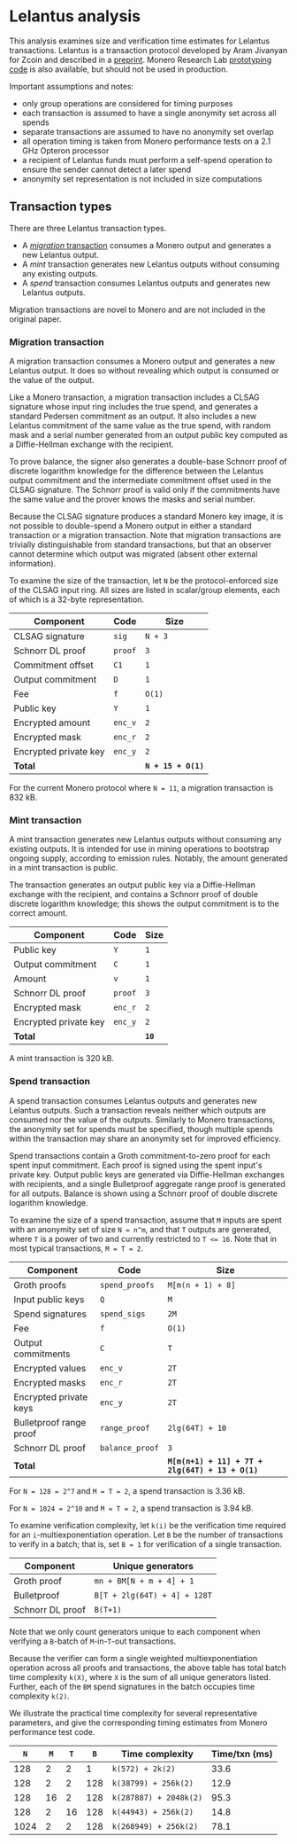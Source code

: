 # Lelantus analysis

This analysis examines size and verification time estimates for Lelantus transactions. Lelantus is a transaction protocol developed by Aram Jivanyan for Zcoin and described in a [preprint](https://eprint.iacr.org/2019/373). Monero Research Lab [prototyping code](https://github.com/SarangNoether/skunkworks/tree/lelantus/lelantus) is also available, but should not be used in production.

Important assumptions and notes:
- only group operations are considered for timing purposes
- each transaction is assumed to have a single anonymity set across all spends
- separate transactions are assumed to have no anonymity set overlap
- all operation timing is taken from Monero performance tests on a 2.1 GHz Opteron processor
- a recipient of Lelantus funds must perform a self-spend operation to ensure the sender cannot detect a later spend
- anonymity set representation is not included in size computations


## Transaction types

There are three Lelantus transaction types.
- A [_migration_ transaction](https://github.com/SarangNoether/skunkworks/blob/lelantus/lelantus/migration.md) consumes a Monero output and generates a new Lelantus output.
- A _mint_ transaction generates new Lelantus outputs without consuming any existing outputs.
- A _spend_ transaction consumes Lelantus outputs and generates new Lelantus outputs.

Migration transactions are novel to Monero and are not included in the original paper.


### Migration transaction

A migration transaction consumes a Monero output and generates a new Lelantus output. It does so without revealing which output is consumed or the value of the output.

Like a Monero transaction, a migration transaction includes a CLSAG signature whose input ring includes the true spend, and generates a standard Pedersen commitment as an output. It also includes a new Lelantus commitment of the same value as the true spend, with random mask and a serial number generated from an output public key computed as a Diffie-Hellman exchange with the recipient.

To prove balance, the signer also generates a double-base Schnorr proof of discrete logarithm knowledge for the difference between the Lelantus output commitment and the intermediate commitment offset used in the CLSAG signature. The Schnorr proof is valid only if the commitments have the same value and the prover knows the masks and serial number.

Because the CLSAG signature produces a standard Monero key image, it is not possible to double-spend a Monero output in either a standard transaction or a migration transaction. Note that migration transactions are trivially distinguishable from standard transactions, but that an observer cannot determine which output was migrated (absent other external information).

To examine the size of the transaction, let `N` be the protocol-enforced size of the CLSAG input ring. All sizes are listed in scalar/group elements, each of which is a 32-byte representation.

Component | Code | Size
--------- | ---- | ----
CLSAG signature | `sig` | `N + 3`
Schnorr DL proof | `proof` | `3`
Commitment offset | `C1` | `1`
Output commitment | `D` | `1`
Fee | `f` | `O(1)`
Public key | `Y` | `1`
Encrypted amount | `enc_v` | `2`
Encrypted mask | `enc_r` | `2`
Encrypted private key | `enc_y` | `2`
**Total** | | **`N + 15 + O(1)`**

For the current Monero protocol where `N = 11`, a migration transaction is 832 kB.


### Mint transaction

A mint transaction generates new Lelantus outputs without consuming any existing outputs. It is intended for use in mining operations to bootstrap ongoing supply, according to emission rules. Notably, the amount generated in a mint transaction is public.

The transaction generates an output public key via a Diffie-Hellman exchange with the recipient, and contains a Schnorr proof of double discrete logarithm knowledge; this shows the output commitment is to the correct amount.

Component | Code | Size
--------- | ---- | ----
Public key | `Y` | `1`
Output commitment | `C` | `1`
Amount | `v` | `1`
Schnorr DL proof | `proof` | `3`
Encrypted mask | `enc_r` | `2`
Encrypted private key | `enc_y` | `2`
**Total** | | **`10`**

A mint transaction is 320 kB.


### Spend transaction

A spend transaction consumes Lelantus outputs and generates new Lelantus outputs. Such a transaction reveals neither which outputs are consumed nor the value of the outputs. Similarly to Monero transactions, the anonymity set for spends must be specified, though multiple spends within the transaction may share an anonymity set for improved efficiency.

Spend transactions contain a Groth commitment-to-zero proof for each spent input commitment. Each proof is signed using the spent input's private key. Output public keys are generated via Diffie-Hellman exchanges with recipients, and a single Bulletproof aggregate range proof is generated for all outputs. Balance is shown using a Schnorr proof of double discrete logarithm knowledge.

To examine the size of a spend transaction, assume that `M` inputs are spent with an anonymity set of size `N = n^m`, and that `T` outputs are generated, where `T` is a power of two and currently restricted to `T <= 16`. Note that in most typical transactions, `M = T = 2`.

Component | Code | Size
--------- | ---- | ----
Groth proofs | `spend_proofs` | `M[m(n + 1) + 8]`
Input public keys | `Q` | `M`
Spend signatures | `spend_sigs` | `2M`
Fee | `f` | `O(1)`
Output commitments | `C` | `T`
Encrypted values | `enc_v` | `2T`
Encrypted masks | `enc_r` | `2T`
Encrypted private keys | `enc_y` | `2T`
Bulletproof range proof | `range_proof` | `2lg(64T) + 10`
Schnorr DL proof | `balance_proof` | `3`
**Total** | | **`M[m(n+1) + 11] + 7T + 2lg(64T) + 13 + O(1)`**

For `N = 128 = 2^7` and `M = T = 2`, a spend transaction is 3.36 kB.

For `N = 1024 = 2^10` and `M = T = 2`, a spend transaction is 3.94 kB.

To examine verification complexity, let `k(i)` be the verification time required for an `i`-multiexponentiation operation. Let `B` be the number of transactions to verify in a batch; that is, set `B = 1` for verification of a single transaction.

Component | Unique generators
--------- | -----------------
Groth proof | `mn + BM[N + m + 4] + 1`
Bulletproof | `B[T + 2lg(64T) + 4] + 128T`
Schnorr DL proof | `B(T+1)`

Note that we only count generators unique to each component when verifying a `B`-batch of `M`-in-`T`-out transactions.

Because the verifier can form a single weighted multiexponentiation operation across all proofs and transactions, the above table has total batch time complexity `k(X)`, where `X` is the sum of all unique generators listed. Further, each of the `BM` spend signatures in the batch occupies time complexity `k(2)`.

We illustrate the practical time complexity for several representative parameters, and give the corresponding timing estimates from Monero performance test code.

`N` | `M` | `T` | `B` | Time complexity | Time/txn (ms)
--- | --- | --- | --- | --------------- | -------------
128 | 2   | 2   | 1   | `k(572) + 2k(2)` | 33.6
128 | 2   | 2   | 128 | `k(38799) + 256k(2)` | 12.9
128 | 16  | 2   | 128 | `k(287887) + 2048k(2)` | 95.3
128 | 2   | 16  | 128 | `k(44943) + 256k(2)` | 14.8
1024 | 2  | 2   | 128 | `k(268949) + 256k(2)` | 78.1
